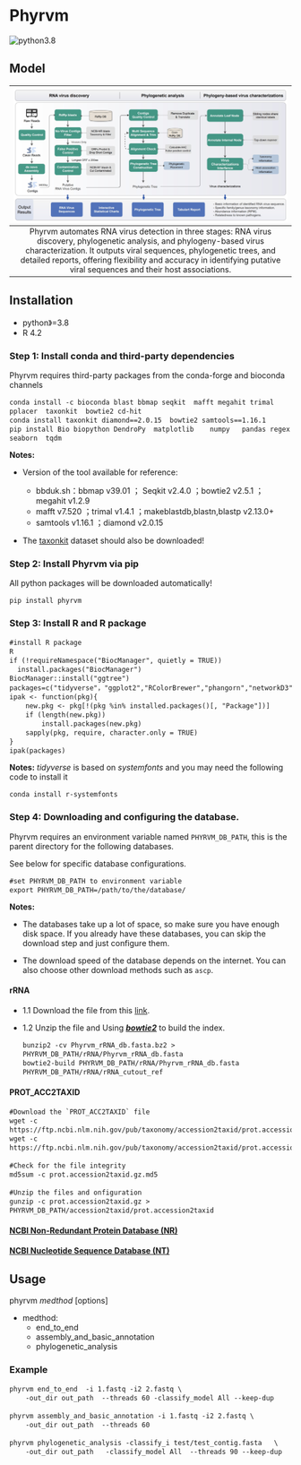 # Phyrvm
![python3.8](https://img.shields.io/badge/python-3.8-brightgreen)



## Model



| ![Image](./info/pipeline.jpg)|
|:--:|
| Phyrvm automates RNA virus detection in three stages: RNA virus discovery, phylogenetic analysis, and phylogeny-based virus characterization. It outputs viral sequences, phylogenetic trees, and detailed reports, offering flexibility and accuracy in identifying putative viral sequences and their host associations. | 

## Installation
- python》=3.8
- R 4.2

### Step 1: Install conda and third-party dependencies
Phyrvm requires third-party packages from the conda-forge and bioconda channels

```shell
conda install -c bioconda blast bbmap seqkit  mafft megahit trimal  pplacer  taxonkit  bowtie2 cd-hit
conda install taxonkit diamond==2.0.15  bowtie2 samtools==1.16.1
pip install Bio biopython DendroPy  matplotlib    numpy   pandas regex seaborn  tqdm
```
**Notes:**

- Version of the tool available for reference:
  - bbduk.sh：bbmap v39.01 ； Seqkit v2.4.0 ；bowtie2 v2.5.1 ；megahit v1.2.9
  - mafft v7.520 ；trimal v1.4.1 ；makeblastdb,blastn,blastp v2.13.0+
  - samtools v1.16.1 ；diamond v2.0.15

- The [taxonkit](https://bioinf.shenwei.me/taxonkit/download/) dataset should also be downloaded!


### Step 2: Install Phyrvm via pip

All python packages will be downloaded automatically!

```shell
pip install phyrvm
```

### Step 3: Install R and R package

```shell
#install R package
R
if (!requireNamespace("BiocManager", quietly = TRUE))
  install.packages("BiocManager")
BiocManager::install("ggtree")
packages=c("tidyverse"，"ggplot2","RColorBrewer","phangorn","networkD3","jsonlite","dplyr","networkD3","jsonlite")
ipak <- function(pkg){
    new.pkg <- pkg[!(pkg %in% installed.packages()[, "Package"])]
    if (length(new.pkg))  
        install.packages(new.pkg)
    sapply(pkg, require, character.only = TRUE)
}
ipak(packages)
```
**Notes:**
*tidyverse* is based on *systemfonts* and you may need the following code to install it
```shell
conda install r-systemfonts
```

### Step 4: Downloading and configuring the database.

Phyrvm requires an environment variable named `PHYRVM_DB_PATH`, this is the parent directory for the following databases.

See below for specific database configurations.
```shell
#set PHYRVM_DB_PATH to environment variable
export PHYRVM_DB_PATH=/path/to/the/database/
```



**Notes:**

- The databases take up a lot of space, so make sure you have enough disk space. 
If you already have these databases, you can skip the download step and just configure them.

- The download speed of the database depends on the internet. You can also choose other download methods such as `ascp`.


#### rRNA

- 1.1 Download the file from this [link](https://zenodo.org/records/10435588/files/Phyrvm_rRNA_db.fasta.bz2?download=1&preview=1).

- 1.2 Unzip the file and Using ***[bowtie2](https://github.com/BenLangmead/bowtie2)*** to build the index.
    ```shell
    bunzip2 -cv Phyrvm_rRNA_db.fasta.bz2 > PHYRVM_DB_PATH/rRNA/Phyrvm_rRNA_db.fasta
    bowtie2-build PHYRVM_DB_PATH/rRNA/Phyrvm_rRNA_db.fasta PHYRVM_DB_PATH/rRNA/rRNA_cutout_ref
    ```

#### **PROT_ACC2TAXID**

  ```shell
  #Download the `PROT_ACC2TAXID` file
  wget -c https://ftp.ncbi.nlm.nih.gov/pub/taxonomy/accession2taxid/prot.accession2taxid.gz
  wget -c https://ftp.ncbi.nlm.nih.gov/pub/taxonomy/accession2taxid/prot.accession2taxid.gz.md5

  #Check for the file integrity
  md5sum -c prot.accession2taxid.gz.md5

  #Unzip the files and onfiguration
  gunzip -c prot.accession2taxid.gz > PHYRVM_DB_PATH/accession2taxid/prot.accession2taxid
  ```

#### [NCBI Non-Redundant Protein Database (NR)](./info/db_NR.md)



#### [NCBI Nucleotide Sequence Database (NT)](./info/db_NT.md)



## Usage
phyrvm *medthod* [options]

- medthod:
  - end_to_end
  - assembly_and_basic_annotation
  - phylogenetic_analysis

### Example

```shell
phyrvm end_to_end  -i 1.fastq -i2 2.fastq \
    -out_dir out_path  --threads 60 -classify_model All --keep-dup
	
phyrvm assembly_and_basic_annotation -i 1.fastq -i2 2.fastq \
    -out_dir out_path  --threads 60 
	
phyrvm phylogenetic_analysis -classify_i test/test_contig.fasta   \
	-out_dir out_path   -classify_model All  --threads 90 --keep-dup
```


